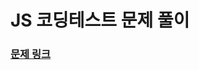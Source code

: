 # JS 코딩테스트 문제 풀이
### [문제 링크](https://school.programmers.co.kr/learn/challenges?order=acceptance_desc&levels=1&page=1&languages=javascript%2Cpython3)
